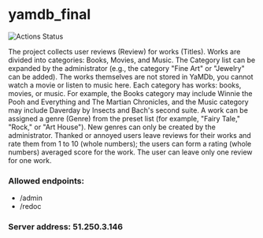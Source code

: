 # yamdb_final
![Actions Status](https://github.com/Jakondak/yamdb_final/actions/workflows/yamdb_workflow.yml/badge.svg)

The project collects user reviews (Review) for works (Titles). Works are divided into categories: Books, Movies, and Music. The Category list can be expanded by the administrator (e.g., the category "Fine Art" or "Jewelry" can be added). The works themselves are not stored in YaMDb, you cannot watch a movie or listen to music here. Each category has works: books, movies, or music. For example, the Books category may include Winnie the Pooh and Everything and The Martian Chronicles, and the Music category may include Daverday by Insects and Bach's second suite. A work can be assigned a genre (Genre) from the preset list (for example, "Fairy Tale," "Rock," or "Art House"). New genres can only be created by the administrator. Thanked or annoyed users leave reviews for their works and rate them from 1 to 10 (whole numbers); the users can form a rating (whole numbers) averaged score for the work. The user can leave only one review for one work.

### Allowed endpoints:
- /admin
- /redoc

### Server address: 51.250.3.146
